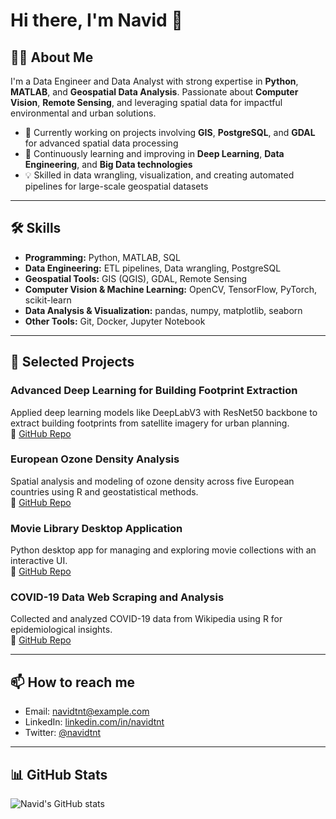 # Hi there, I'm Navid 👋

## 👨‍💻 About Me  
I'm a Data Engineer and Data Analyst with strong expertise in **Python**, **MATLAB**, and **Geospatial Data Analysis**. Passionate about **Computer Vision**, **Remote Sensing**, and leveraging spatial data for impactful environmental and urban solutions.

- 🔭 Currently working on projects involving **GIS**, **PostgreSQL**, and **GDAL** for advanced spatial data processing  
- 🌱 Continuously learning and improving in **Deep Learning**, **Data Engineering**, and **Big Data technologies**  
- 💡 Skilled in data wrangling, visualization, and creating automated pipelines for large-scale geospatial datasets  

---

## 🛠️ Skills

- **Programming:** Python, MATLAB, SQL  
- **Data Engineering:** ETL pipelines, Data wrangling, PostgreSQL  
- **Geospatial Tools:** GIS (QGIS), GDAL, Remote Sensing  
- **Computer Vision & Machine Learning:** OpenCV, TensorFlow, PyTorch, scikit-learn  
- **Data Analysis & Visualization:** pandas, numpy, matplotlib, seaborn  
- **Other Tools:** Git, Docker, Jupyter Notebook  

---

## 🔭 Selected Projects

### Advanced Deep Learning for Building Footprint Extraction  
Applied deep learning models like DeepLabV3 with ResNet50 backbone to extract building footprints from satellite imagery for urban planning.  
🔗 [GitHub Repo](https://github.com/navidtnt/Advanced-Deep-Learning-for-Building-Footprint)

### European Ozone Density Analysis  
Spatial analysis and modeling of ozone density across five European countries using R and geostatistical methods.  
🔗 [GitHub Repo](https://github.com/navidtnt/European-O3-Density-Analysis-Variogram-Modeling-and-Kriging-Mapping)

### Movie Library Desktop Application  
Python desktop app for managing and exploring movie collections with an interactive UI.  
🔗 [GitHub Repo](https://github.com/navidtnt/movie-Library)

### COVID-19 Data Web Scraping and Analysis  
Collected and analyzed COVID-19 data from Wikipedia using R for epidemiological insights.  
🔗 [GitHub Repo](https://github.com/navidtnt/Webscraping-By-R)

---

## 📫 How to reach me

- Email: [navidtnt@example.com](mailto:navidtnt@example.com)  
- LinkedIn: [linkedin.com/in/navidtnt](https://www.linkedin.com/in/navidtnt)  
- Twitter: [@navidtnt](https://twitter.com/navidtnt)  

---

## 📊 GitHub Stats

![Navid's GitHub stats](https://github-readme-stats.vercel.app/api?username=navidtnt&show_icons=true&theme=radical)
